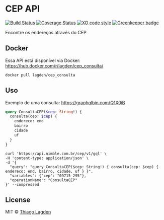 # CEP API

[![Build Status][ci-img]][ci]
[![Coverage Status][coveralls-img]][coveralls]
[![XO code style][xo-img]][xo]
[![Greenkeeper badge][greenkeeper-img]][greenkeeper]

[ci-img]:          https://travis-ci.org/lagden/cep-koa-api.svg
[ci]:              https://travis-ci.org/lagden/cep-koa-api
[coveralls-img]:   https://coveralls.io/repos/github/lagden/cep-koa-api/badge.svg?branch=master
[coveralls]:       https://coveralls.io/github/lagden/cep-koa-api?branch=master
[xo-img]:          https://img.shields.io/badge/code_style-XO-5ed9c7.svg
[xo]:              https://github.com/sindresorhus/xo
[greenkeeper-img]: https://badges.greenkeeper.io/lagden/koa-error.svg
[greenkeeper]:     https://greenkeeper.io/


Encontre os endereços através do CEP

## Docker

Essa API está disponível via Docker: https://hub.docker.com/r/lagden/cep_consulta/

```shell
docker pull lagden/cep_consulta
```


## Uso

Exemplo de uma consulta: https://graphqlbin.com/Q1X0iB


```graphql
query ConsultaCEP($cep: String!) {
  consulta(cep: $cep) {
    endereco: end
    bairro
    cidade
    uf
  }
}
```


```shell
curl 'https://api.nimble.com.br/cep/v1/gql' \
-H 'content-type: application/json' \
-d '{
  "query": "query ConsultaCEP($cep: String!) { consulta(cep: $cep) { endereco: end, bairro, cidade, uf } }",
  "variables": {"cep": "09715-295"},
  "operationName": "ConsultaCEP"
}' --compressed
```


## License

MIT © [Thiago Lagden](http://lagden.in)
